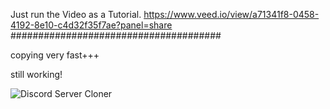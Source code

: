Just run the Video as a Tutorial.
https://www.veed.io/view/a71341f8-0458-4192-8e10-c4d32f35f7ae?panel=share
######################################

copying very fast+++

still working!

![Discord Server Cloner](https://user-images.githubusercontent.com/81118920/202926884-b2ce7996-6491-4491-8708-e5a549ab75d1.png)
